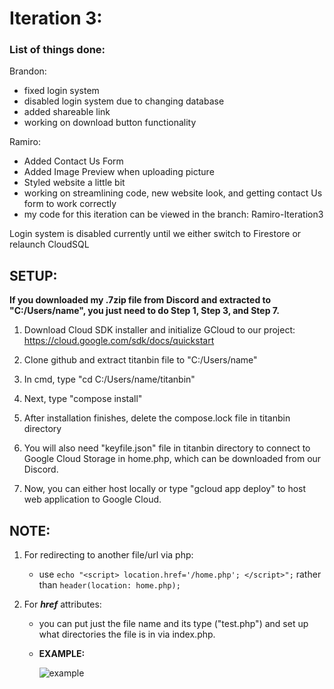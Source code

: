# Iteration 3:
### **List of things done:**
Brandon:
- fixed login system
- disabled login system due to changing database
- added shareable link
- working on download button functionality

Ramiro: 
- Added Contact Us Form
- Added Image Preview when uploading picture
- Styled website a little bit
- working on streamlining code, new website look, and getting contact Us form to work correctly
- my code for this iteration can be viewed in the branch: Ramiro-Iteration3 


Login system is disabled currently until we either switch to Firestore or relaunch CloudSQL

## **SETUP:**

**If you downloaded my .7zip file from Discord and extracted to "C:/Users/name", you just need to do Step 1, Step 3, and Step 7.**

1. Download Cloud SDK installer and initialize GCloud to our project: https://cloud.google.com/sdk/docs/quickstart

2. Clone github and extract titanbin file to "C:/Users/name" 

3. In cmd, type "cd C:/Users/name/titanbin"

4. Next, type "compose install"

5. After installation finishes, delete the compose.lock file in titanbin directory

6. You will also need "keyfile.json" file in titanbin directory to connect to Google Cloud Storage in home.php, which can be downloaded from our Discord.

7. Now, you can either host locally or type "gcloud app deploy" to host web application to Google Cloud. 


## NOTE:
1) For redirecting to another file/url via php:

    - use ```echo "<script> location.href='/home.php'; </script>";``` rather than ```header(location: home.php);```

2) For **_href_** attributes:
    - you can put just the file name and its type ("test.php") and set up what directories the file is in via index.php.

    - **EXAMPLE:**

       ![example](https://user-images.githubusercontent.com/55907638/135773345-4fa579a4-65d7-45b6-a6d9-26f998cff46f.png)

